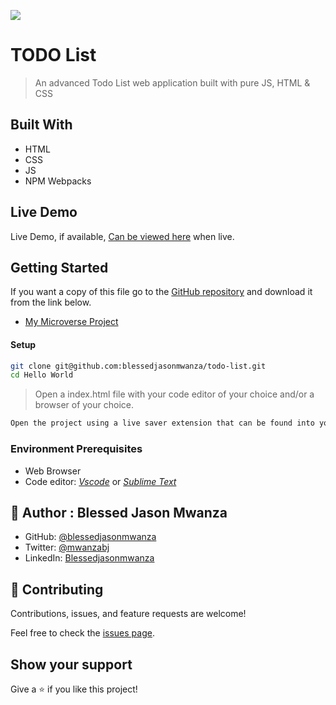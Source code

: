 ![](https://img.shields.io/badge/Microverse-blueviolet)

# TODO List

> An advanced Todo List web application built with pure JS, HTML & CSS 

## Built With

- HTML
- CSS
- JS
- NPM Webpacks

## Live Demo
Live Demo, if available, [Can be viewed here](https://blessedjasonmwanza.github.io/todo-list/) when live.


## Getting Started
If you want a copy of this file go to the [GitHub repository](https://github.com/blessedjasonmwanza/todo-list) and download it from the link below.
- [My Microverse Project](git@github.com:blessedjasonmwanza/todo-list.git)

#### Setup
```bash
git clone git@github.com:blessedjasonmwanza/todo-list.git
cd Hello World
```
> Open a index.html file with your code editor of your choice and/or a browser of your choice.
```bash
Open the project using a live saver extension that can be found into your code editor.
```

### Environment Prerequisites
- Web Browser
- Code editor: _[Vscode](https://code.visualstudio.com/)_ or _[Sublime Text](https://www.sublimetext.com/)_

## 👤 Author : Blessed Jason Mwanza

- GitHub: [@blessedjasonmwanza](https://github.com/blessedjasonmwanza)
- Twitter: [@mwanzabj](https://twitter.com/mwanzabj)
- LinkedIn: [Blessedjasonmwanza](https://linkedin.com/in/blessedjasonmwanza)


## 🤝 Contributing

Contributions, issues, and feature requests are welcome!

Feel free to check the [issues page](../../issues/).

## Show your support

Give a ⭐️ if you like this project!
